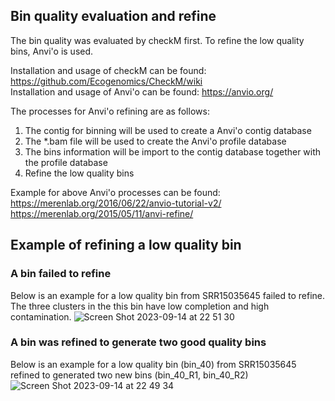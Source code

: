 ## Bin quality evaluation and refine
The bin quality was evaluated by checkM first. To refine the low quality bins, Anvi'o is used.

  Installation and usage of checkM can be found: https://github.com/Ecogenomics/CheckM/wiki  
  Installation and usage of Anvi'o can be found: https://anvio.org/

The processes for Anvi'o refining are as follows:

1. The contig for binning will be used to create a Anvi'o contig database
2. The *.bam file will be used to create the Anvi'o profile database
3. The bins information will be import to the contig database together with the profile database
4. Refine the low quality bins

Example for above Anvi'o processes can be found:  
  https://merenlab.org/2016/06/22/anvio-tutorial-v2/    
  https://merenlab.org/2015/05/11/anvi-refine/

## Example of refining a low quality bin
### A bin failed to refine
Below is an example for a low quality bin from SRR15035645 failed to refine. The three clusters in the this bin have low completion and high contamination.
![Screen Shot 2023-09-14 at 22 51 30](https://github.com/danghongyu/Workflow_for_genome_resolved_analysis/assets/77089121/e243e4a4-8dd6-44da-9b56-5cb072179950)

### A bin was refined to generate two good quality bins
Below is an example for a low quality bin (bin_40) from SRR15035645 refined to generated two new bins (bin_40_R1, bin_40_R2)
![Screen Shot 2023-09-14 at 22 49 34](https://github.com/danghongyu/Workflow_for_genome_resolved_analysis/assets/77089121/57a8ed09-b0e8-4d10-8f08-72dba855c9ac)


